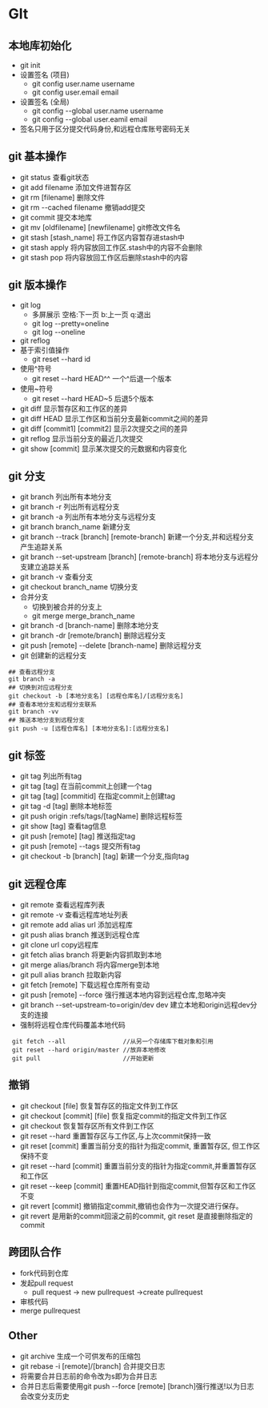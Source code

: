 # GIt
## 本地库初始化
- git init
- 设置签名 (项目)
  - git config user.name username
  - git config user.email email
- 设置签名 (全局)
  - git config --global user.name username
  - git config --global user.eamil email
- 签名只用于区分提交代码身份,和远程仓库账号密码无关
## git 基本操作
- git status 查看git状态
- git add filename 添加文件进暂存区
- git rm [filename] 删除文件
- git rm --cached filename 撤销add提交
- git commit 提交本地库
- git mv [oldfilename] [newfilename] git修改文件名
- git stash [stash_name] 将工作区内容暂存进stash中
- git stash apply 将内容放回工作区.stash中的内容不会删除
- git stash pop 将内容放回工作区后删除stash中的内容
## git 版本操作
- git log
  - 多屏展示 空格:下一页 b:上一页 q:退出
  - git log --pretty=oneline
  - git log --oneline
- git reflog
- 基于索引值操作
  - git reset --hard id
- 使用^符号
  - git reset --hard HEAD^^ 一个^后退一个版本
- 使用~符号
  - git reset --hard HEAD~5 后退5个版本
- git diff 显示暂存区和工作区的差异
- git diff HEAD 显示工作区和当前分支最新commit之间的差异
- git diff [commit1] [commit2] 显示2次提交之间的差异
- git reflog 显示当前分支的最近几次提交
- git show [commit] 显示某次提交的元数据和内容变化
## git 分支
- git branch 列出所有本地分支
- git branch -r 列出所有远程分支
- git branch -a 列出所有本地分支与远程分支
- git branch branch_name 新建分支
- git branch --track [branch] [remote-branch] 新建一个分支,并和远程分支产生追踪关系
- git branch --set-upstream [branch] [remote-branch] 将本地分支与远程分支建立追踪关系
- git branch -v 查看分支
- git checkout branch_name 切换分支
- 合并分支
  - 切换到被合并的分支上
  - git merge merge_branch_name
- git branch -d [branch-name] 删除本地分支
- git branch -dr [remote/branch] 删除远程分支
- git push [remote] --delete [branch-name] 删除远程分支
- git 创建新的远程分支
```
## 查看远程分支
git branch -a
## 切换到对应远程分支 
git checkout -b [本地分支名] [远程仓库名]/[远程分支名]
## 查看本地分支和远程分支联系
git branch -vv
## 推送本地分支到远程分支
git push -u [远程仓库名] [本地分支名]:[远程分支名]
```
## git 标签
- git tag 列出所有tag
- git tag [tag] 在当前commit上创建一个tag
- git tag [tag] [commitid] 在指定commit上创建tag
- git tag -d [tag] 删除本地标签
- git push origin :refs/tags/[tagName] 删除远程标签
- git show [tag] 查看tag信息
- git push [remote] [tag] 推送指定tag
- git push [remote] --tags 提交所有tag
- git checkout -b [branch] [tag] 新建一个分支,指向tag
## git 远程仓库
- git remote 查看远程库列表
- git remote -v 查看远程库地址列表
- git remote add alias url 添加远程库
- git push alias branch 推送到远程仓库
- git clone url copy远程库
- git fetch alias branch 将更新内容抓取到本地
- git merge alias/branch 将内容merge到本地
- git pull alias branch 拉取新内容
- git fetch [remote] 下载远程仓库所有变动
- git push [remote] --force 强行推送本地内容到远程仓库,忽略冲突
- git branch --set-upstream-to=origin/dev dev 建立本地和origin远程dev分支的连接
- 强制将远程仓库代码覆盖本地代码
```
 git fetch --all                //从另一个存储库下载对象和引用
 git reset --hard origin/master //放弃本地修改
 git pull                       //开始更新
```
## 撤销
- git checkout [file] 恢复暂存区的指定文件到工作区
- git checkout [commit] [file] 恢复指定commit的指定文件到工作区
- git checkout 恢复暂存区所有文件到工作区
- git reset --hard 重置暂存区与工作区,与上次commit保持一致
- git reset [commit] 重置当前分支的指针为指定commit, 重置暂存区, 但工作区保持不变
- git reset --hard [commit] 重置当前分支的指针为指定commit,并重置暂存区和工作区
- git reset --keep [commit] 重置HEAD指针到指定commit,但暂存区和工作区不变
- git revert [commit] 撤销指定commit,撤销也会作为一次提交进行保存。
- git revert 是用新的commit回滚之前的commit, git reset 是直接删除指定的commit

## 跨团队合作
- fork代码到仓库
- 发起pull request
  - pull request -> new pullrequest ->create pullrequest
- 审核代码
- merge pullrequest 
## Other
- git archive 生成一个可供发布的压缩包
- git rebase -i [remote]/[branch] 合并提交日志
- 将需要合并日志前的命令改为s即为合并日志
- 合并日志后需要使用git push --force [remote] [branch]强行推送!以为日志会改变分支历史